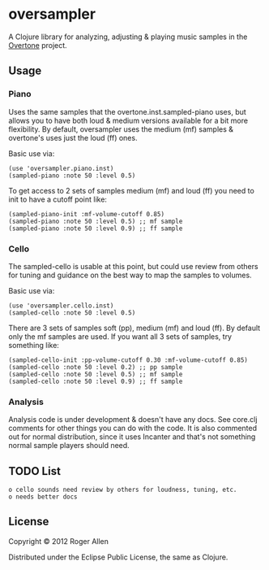 # oversampler

A Clojure library for analyzing, adjusting & playing music samples in
the [Overtone](http://github.com/overtone/overtone) project.

## Usage

### Piano

Uses the same samples that the overtone.inst.sampled-piano uses, but
allows you to have both loud & medium versions available for a bit
more flexibility.  By default, oversampler uses the medium (mf)
samples & overtone's uses just the loud (ff) ones.

Basic use via:

    (use 'oversampler.piano.inst)
    (sampled-piano :note 50 :level 0.5)
    
To get access to 2 sets of samples medium (mf) and loud (ff) you need
to init to have a cutoff point like:

    (sampled-piano-init :mf-volume-cutoff 0.85)
    (sampled-piano :note 50 :level 0.5) ;; mf sample
    (sampled-piano :note 50 :level 0.9) ;; ff sample

### Cello

The sampled-cello is usable at this point, but could use review from others for tuning and guidance on the best way to map the samples to volumes.  

Basic use via:

    (use 'oversampler.cello.inst)
    (sampled-cello :note 50 :level 0.5)
    
There are 3 sets of samples soft (pp), medium (mf) and loud (ff).  By default only the mf samples are used.  If you want all 3 sets of samples, try something like:

    (sampled-cello-init :pp-volume-cutoff 0.30 :mf-volume-cutoff 0.85)
    (sampled-cello :note 50 :level 0.2) ;; pp sample
    (sampled-cello :note 50 :level 0.5) ;; mf sample
    (sampled-cello :note 50 :level 0.9) ;; ff sample

### Analysis

Analysis code is under development & doesn't have any docs.  See
core.clj comments for other things you can do with the code.  It is
also commented out for normal distribution, since it uses Incanter and
that's not something normal sample players should need.

## TODO List

    o cello sounds need review by others for loudness, tuning, etc.
    o needs better docs

## License

Copyright © 2012 Roger Allen

Distributed under the Eclipse Public License, the same as Clojure.
